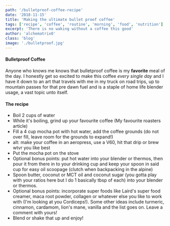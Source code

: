 ```yaml
---
path: '/bulletproof-coffee-recipe'
date: '2018-11-15'
title: 'Making the ultimate bullet proof coffee'
tags: ['recipe', 'coffee', 'routine', 'morning', 'food', 'nutrition']
excerpt: 'There is no waking without a coffee this good'
author: 'alchematrix0'
class: 'blog'
image: './bulletproof.jpg'
---
```

#### Bulletproof Coffee

Anyone who knows me knows that bulletproof coffee is my **favorite** meal of the day. I honestly get so excited to make this coffee _every single day_ and I have it down to an art that travels with me in my truck on road trips, up to mountain passes for that pre dawn fuel and is a staple of home life blender usage, a vast topic unto itself.

#### The recipe

- Boil 2 cups of water
- While it's boiling, grind up your favourite coffee (My favourite roasters article)
- Fill a 4 cup mocha pot with hot water, add the coffee grounds (do not over fill, leave room for the grounds to expand!)
- alt: make your coffee in an aeropress, use a V60, hit that drip or brew wtvr you like best
- Put the mocha pot on the stove
- Optional bonus points: put hot water into your blender or thermos, then pour it from there in to your drinking cup and keep your spoon in said cup for easy oil scoopage (clutch when backpacking in the alpine)
- Spoon butter, coconut or MCT oil and coconut sugar (you gotta play with your ratios here but I do 1 basically tbsp of each) into your blender or thermos.
- Optional bonus points: incorporate super foods like Laird's super food creamer, maca root powder, collagen or whatever else you like to work with (I'm looking at you Cordiceps!). Some other ideas include turmeric, cinnamon, cardamom, lion's mane, vanilla and the list goes on. Leave a comment with yours!
- Blend or shake that up and enjoy!
